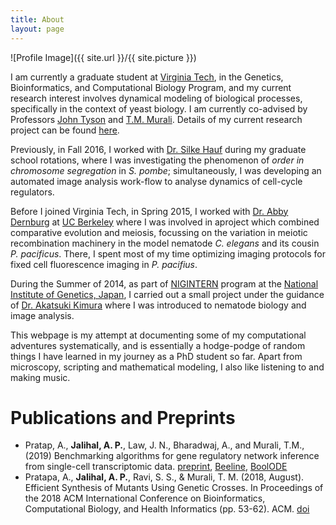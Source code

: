 ```yaml
---
title: About
layout: page
---
```

![Profile Image]({{ site.url }}/{{ site.picture }})

I am currently a graduate student at [Virginia Tech](http://www.vt.edu/), in the Genetics, Bioinformatics, and Computational Biology Program, and my current research interest involves dynamical modeling of biological processes, specifically in the context of yeast biology.
I am currently co-advised by Professors [John Tyson](http://mpf.biol.vt.edu/lab_website/) and [T.M. Murali](http://bioinformatics.cs.vt.edu/~murali/). Details of my current research project can be found [here]({{site.url}}/nutrient-signaling).

Previously, in Fall 2016, I worked with [Dr. Silke Hauf](http://www.hauflab.org/) during my graduate school rotations, where I was investigating the phenomenon of *order in chromosome segregation* in *S. pombe*; simultaneously, I was developing an automated image analysis work-flow to analyse dynamics of cell-cycle regulators.

Before I joined Virginia Tech, in Spring 2015, I worked with [Dr. Abby Dernburg](https://mcb.berkeley.edu/labs/dernburg/) at [UC Berkeley](http://www.berkeley.edu/) where I was involved in aproject which combined comparative evolution and meiosis, focussing on the variation in meiotic recombination machinery in the model nematode *C. elegans* and its cousin *P. pacificus*. There, I spent most of my time optimizing imaging protocols for fixed cell fluorescence imaging in  *P. pacifius*.

During the Summer of 2014, as part of [NIGINTERN](https://www.nig.ac.jp/jimu/soken/intern/2017/index.html) program at the [National Institute of Genetics, Japan](https://www.nig.ac.jp/nig/), I carried out a small project under the guidance of [Dr. Akatsuki Kimura](https://www.nig.ac.jp/nig/research/organization-top/organization/kimura) where I was introduced to nematode biology and image analysis.

This webpage is my attempt at documenting some of my computational adventures systematically, and is essentially a hodge-podge of random things I have learned in my journey as a PhD student so far. Apart from microscopy, scripting and mathematical modeling, I also like listening to and making music.

# Publications and Preprints

- Pratap, A., **Jalihal, A. P.**, Law, J. N., Bharadwaj, A., and
  Murali, T.M., (2019) Benchmarking algorithms for gene regulatory
  network inference from single-cell transcriptomic data. [preprint](https://doi.org/10.1101/642926), [Beeline](https://github.com/Murali-group/Beeline), [BoolODE](https://github.com/Murali-group/BoolODE)
- Pratapa, A., **Jalihal, A. P.**, Ravi, S. S., & Murali, T. M. (2018,
  August). Efficient Synthesis of Mutants Using Genetic Crosses. In
  Proceedings of the 2018 ACM International Conference on
  Bioinformatics, Computational Biology, and Health Informatics
  (pp. 53-62). ACM. [doi](https://doi.org/10.1145/3233547.3233556)

